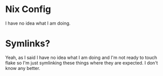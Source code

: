 # Nix Config
I have no idea what I am doing.

# Symlinks?

Yeah, as I said I have no idea what I am doing and I'm not ready to touch flake so I'm just symlinking these things where they are expected. I don't know any better.
